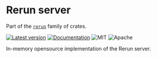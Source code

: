 # Rerun server

Part of the [`rerun`](https://github.com/rerun-io/rerun) family of crates.

[![Latest version](https://img.shields.io/crates/v/redap_server.svg)](https://crates.io/crates/redap_server?speculative-link)
[![Documentation](https://docs.rs/redap_server/badge.svg)](https://docs.rs/redap_server?speculative-link)
![MIT](https://img.shields.io/badge/license-MIT-blue.svg)
![Apache](https://img.shields.io/badge/license-Apache-blue.svg)

In-memory opensource implementation of the Rerun server.
